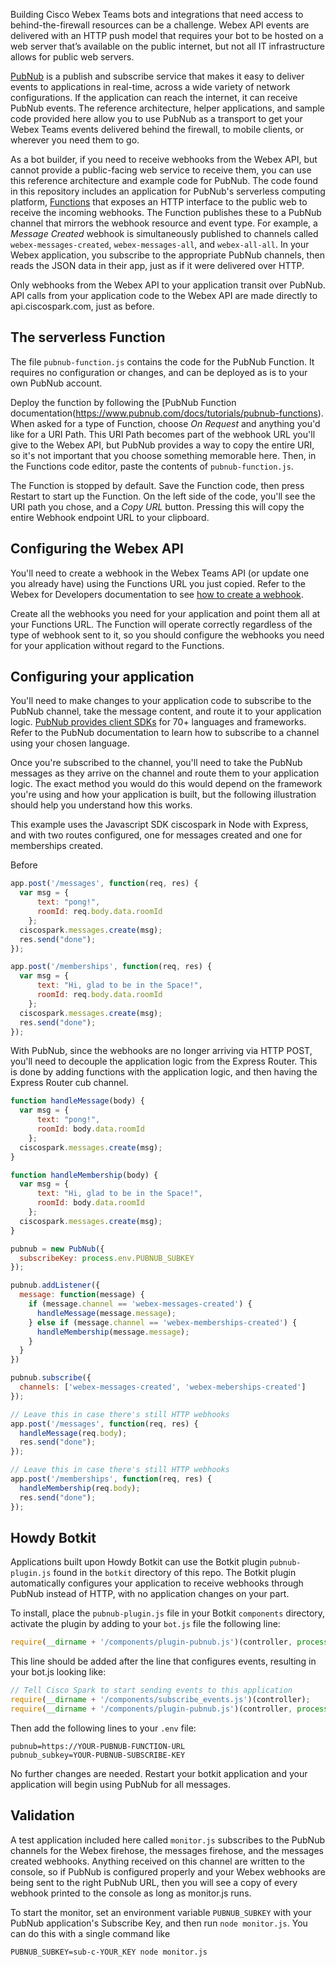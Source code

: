 Building Cisco Webex Teams bots and integrations that need access to behind-the-firewall resources can be a challenge. Webex API events are delivered with an HTTP push model that requires your bot to be hosted on a web server that’s available on the public internet, but not all IT infrastructure allows for public web servers.

[PubNub](https://www.pubnub.com/) is a publish and subscribe service that makes it easy to deliver events to applications in real-time, across a wide variety of network configurations. If the application can reach the internet, it can receive PubNub events. The reference architecture, helper applications, and sample code provided here allow you to use PubNub as a transport to get your Webex Teams events delivered behind the firewall, to mobile clients, or wherever you need them to go.

As a bot builder, if you need to receive webhooks from the Webex API, but cannot provide a public-facing web service to receive them, you can use this reference architecture and example code for PubNub. The code found in this repository includes an application for PubNub's serverless computing platform, [Functions](https://www.pubnub.com/products/functions/) that exposes an HTTP interface to the public web to receive the incoming webhooks. The Function publishes these to a PubNub channel that mirrors the webhook resource and event type. For example, a *Message Created* webhook is simultaneously published to channels called `webex-messages-created`, `webex-messages-all`, and `webex-all-all`.  In your Webex application, you subscribe to the appropriate PubNub channels, then reads the JSON data in their app, just as if it were delivered over HTTP.

Only webhooks from the Webex API to your application transit over PubNub. API calls from your application code to the Webex API are made directly to api.ciscospark.com, just as before.

## The serverless Function

The file `pubnub-function.js` contains the code for the PubNub Function. It requires no configuration or changes, and can be deployed as is to your own PubNub account.

Deploy the function by following the [PubNub Function documentation(https://www.pubnub.com/docs/tutorials/pubnub-functions). When asked for a type of Function, choose *On Request* and anything you'd like for a URI Path. This URI Path becomes part of the webhook URL you'll give to the Webex API, but PubNub provides a way to copy the entire URI, so it's not important that you choose something memorable here. Then, in the Functions code editor, paste the contents of `pubnub-function.js`.

The Function is stopped by default. Save the Function code, then press Restart to start up the Function. On the left side of the code, you'll see the URI path you chose, and a *Copy URL* button. Pressing this will copy the entire Webhook endpoint URL to your clipboard.

## Configuring the Webex API

You'll need to create a webhook in the Webex Teams API (or update one you already have) using the Functions URL you just copied. Refer to the Webex for Developers documentation to see [how to create a webhook](https://developer.webex.com/webhooks-explained.html).

Create all the webhooks you need for your application and point them all at your Functions URL. The Function will operate correctly regardless of the type of webhook sent to it, so you should configure the webhooks you need for your application without regard to the Functions.

## Configuring your application

You'll need to make changes to your application code to subscribe to the PubNub channel, take the message content, and route it to your application logic. [PubNub provides client SDKs](https://www.pubnub.com/docs) for 70+ languages and frameworks. Refer to the PubNub documentation to learn how to subscribe to a channel using your chosen language.

Once you're subscribed to the channel, you'll need to take the PubNub messages as they arrive on the channel and route them to your application logic. The exact method you would do this would depend on the framework you're using and how your application is built, but the following illustration should help you understand how this works.

This example uses the Javascript SDK ciscospark in Node with Express, and with two routes configured, one for messages created and one for memberships created.

Before

```javascript
app.post('/messages', function(req, res) {
  var msg = {
      text: "pong!",
      roomId: req.body.data.roomId
    };
  ciscospark.messages.create(msg);
  res.send("done");
});

app.post('/memberships', function(req, res) {
  var msg = {
      text: "Hi, glad to be in the Space!",
      roomId: req.body.data.roomId
    };
  ciscospark.messages.create(msg);
  res.send("done");
});

```

With PubNub, since the webhooks are no longer arriving via HTTP POST, you'll need to decouple the application logic from the Express Router. This is done by adding functions with the application logic, and then having the Express Router cub channel.

```javascript
function handleMessage(body) {
  var msg = {
      text: "pong!",
      roomId: body.data.roomId
    };
  ciscospark.messages.create(msg);
}

function handleMembership(body) {
  var msg = {
      text: "Hi, glad to be in the Space!",
      roomId: body.data.roomId
    };
  ciscospark.messages.create(msg);  
}

pubnub = new PubNub({
  subscribeKey: process.env.PUBNUB_SUBKEY
});

pubnub.addListener({
  message: function(message) {
    if (message.channel == 'webex-messages-created') {
      handleMessage(message.message);
    } else if (message.channel == 'webex-memberships-created') {
      handleMembership(message.message);
    }
  }
})

pubnub.subscribe({
  channels: ['webex-messages-created', 'webex-meberships-created']
});

// Leave this in case there's still HTTP webhooks
app.post('/messages', function(req, res) {
  handleMessage(req.body);
  res.send("done");
});

// Leave this in case there's still HTTP webhooks
app.post('/memberships', function(req, res) {
  handleMembership(req.body);
  res.send("done");
});

```

## Howdy Botkit

Applications built upon Howdy Botkit can use the Botkit plugin `pubnub-plugin.js` found in the `botkit` directory of this repo. The Botkit plugin automatically configures your application to receive webhooks through PubNub instead of HTTP, with no application changes on your part.

To install, place the `pubnub-plugin.js` file in your Botkit `components` directory, activate the plugin by adding to your `bot.js` file the following line:

```javascript
require(__dirname + '/components/plugin-pubnub.js')(controller, process.env.pubnub_subkey);
```

This line should be added after the line that configures events, resulting in your bot.js looking like:

```javascript
// Tell Cisco Spark to start sending events to this application
require(__dirname + '/components/subscribe_events.js')(controller);
require(__dirname + '/components/plugin-pubnub.js')(controller, process.env.pubnub_subkey);
```

Then add the following lines to your `.env` file:

```
pubnub=https://YOUR-PUBNUB-FUNCTION-URL
pubnub_subkey=YOUR-PUBNUB-SUBSCRIBE-KEY
```

No further changes are needed. Restart your botkit application and your application will begin using PubNub for all messages.

## Validation

A test application included here called `monitor.js` subscribes to the PubNub channels for the Webex firehose, the messages firehose, and the messages created webhooks. Anything received on this channel are written to the console, so if PubNub is configured properly and your Webex webhooks are being sent to the right PubNub URL, then you will see a copy of every webhook printed to the console as long as monitor.js runs.

To start the monitor, set an environment variable `PUBNUB_SUBKEY` with your PubNub application's Subscribe Key, and then run `node monitor.js`. You can do this with a single command like

```
PUBNUB_SUBKEY=sub-c-YOUR_KEY node monitor.js
```
